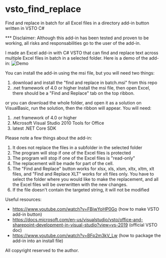 # vsto_find_replace
Find and replace in batch for all Excel files in a directory add-in button written in VSTO C#

*** Disclaimer: Although this add-in has been tested and proven to be working, all risks and responsabilities go to the user of the add-in.

I made an Excel add-in with C# VSTO that can find and replace text across multiple Excel files in batch in a selected folder. 
Here is a demo of the add-in:
![Demo](demo.gif)

You can install the add-in using the msi file, but you will need two things:
1) download and install the "find and replace in batch.msi" from this repo
2) .net framework of 4.0 or higher
Install the msi file, then open Excel, there should be a "Find and Replace" tab on the top ribbon. 

or you can download the whole folder, and open it as a solution on VisualBasic, run the solution, then the ribbon will appear. You will need:
1)  .net framework of 4.0 or higher
2) Microsoft Visual Studio 2010 Tools for Office
3) latest .NET Core SDK

Please note a few things about the add-in:
1) It does not replace the files in a subfolder in the selected folder
2) The program will stop if one of the Excel files is protected
3) The program will stop if one of the Excel files is "read-only"
4) The replacement will be made for part of the cell.
5) The "Find and Replace" button works for xlsx, xls, xlsm, xltx, xltm, xlt files, and "Find and Replace XLT" works for xlt files only. You have to select the folder where you would like to make the replacement, and all the Excel files will be overwritten with the new changes.
6) If the file doesn't contain the targeted string, it will not be modified

Useful resources:
- https://www.youtube.com/watch?v=FBjwYoHP0Go (how to make VSTO add-in button)
- https://docs.microsoft.com/en-us/visualstudio/vsto/office-and-sharepoint-development-in-visual-studio?view=vs-2019 (official VSTO doc)
- https://www.youtube.com/watch?v=BFp2m3kV_Lw (how to package the add-in into an install file)


All copyright reserved to the author.

